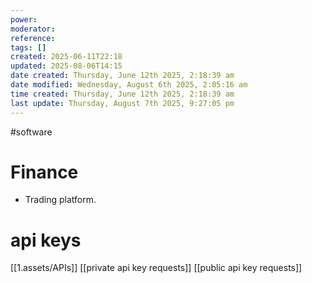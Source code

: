 ```yaml
---
power: 
moderator: 
reference: 
tags: []
created: 2025-06-11T22:18
updated: 2025-08-06T14:15
date created: Thursday, June 12th 2025, 2:18:39 am
date modified: Wednesday, August 6th 2025, 2:05:16 am
time created: Thursday, June 12th 2025, 2:18:39 am
last update: Thursday, August 7th 2025, 9:27:05 pm
---
```

#software

# Finance
- Trading platform.
# api keys
[[1.assets/APIs]]
[[private api key requests]]
[[public api key requests]]

